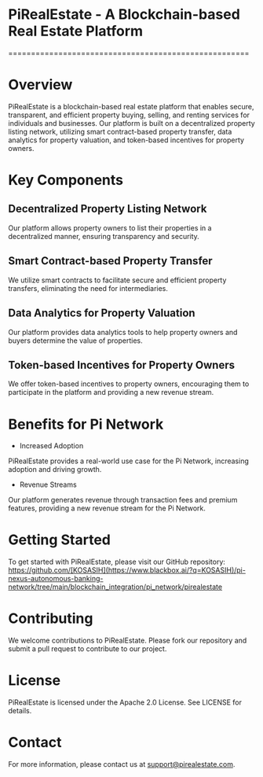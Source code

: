 # PiRealEstate - A Blockchain-based Real Estate Platform
=====================================================

# Overview

PiRealEstate is a blockchain-based real estate platform that enables secure, transparent, and efficient property buying, selling, and renting services for individuals and businesses. Our platform is built on a decentralized property listing network, utilizing smart contract-based property transfer, data analytics for property valuation, and token-based incentives for property owners.

# Key Components

## Decentralized Property Listing Network

Our platform allows property owners to list their properties in a decentralized manner, ensuring transparency and security.

## Smart Contract-based Property Transfer

We utilize smart contracts to facilitate secure and efficient property transfers, eliminating the need for intermediaries.

## Data Analytics for Property Valuation

Our platform provides data analytics tools to help property owners and buyers determine the value of properties.

## Token-based Incentives for Property Owners

We offer token-based incentives to property owners, encouraging them to participate in the platform and providing a new revenue stream.

# Benefits for Pi Network

- Increased Adoption

PiRealEstate provides a real-world use case for the Pi Network, increasing adoption and driving growth.

- Revenue Streams

Our platform generates revenue through transaction fees and premium features, providing a new revenue stream for the Pi Network.

# Getting Started

To get started with PiRealEstate, please visit our GitHub repository: https://github.com/[KOSASIH](https://www.blackbox.ai/?q=KOSASIH)/pi-nexus-autonomous-banking-network/tree/main/blockchain_integration/pi_network/pirealestate

# Contributing

We welcome contributions to PiRealEstate. Please fork our repository and submit a pull request to contribute to our project.

# License

PiRealEstate is licensed under the Apache 2.0 License. See LICENSE for details.

# Contact

For more information, please contact us at [support@pirealestate.com](support@pirealestate.com).
